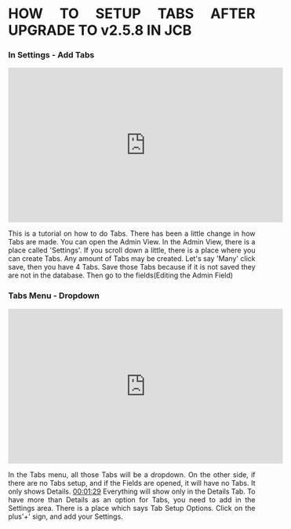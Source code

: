 <div style="text-align: justify">

# HOW TO SETUP TABS AFTER UPGRADE TO v2.5.8 IN JCB

### In Settings - Add Tabs

<iframe width="560" height="315" src="https://www.youtube-nocookie.com/embed/NFp_CtE0LZI" frameborder="0" allow="accelerometer; autoplay; encrypted-media; gyroscope; picture-in-picture" allowfullscreen></iframe>

This is a tutorial on how to do Tabs. There has been a little change in how Tabs are made.  You can open the Admin View. In the Admin View, there is a place called 'Settings'. If you scroll down a little, there is a place where you can create Tabs. Any amount of Tabs may be created. Let's say 'Many' click save, then you have 4 Tabs.  Save those Tabs because if it is not saved they are not in the database. Then go to the fields(Editing the Admin Field)

### Tabs Menu - Dropdown

<iframe width="560" height="315" src="https://www.youtube-nocookie.com/embed/NFp_CtE0LZI?start=52" frameborder="0" allow="accelerometer; autoplay; encrypted-media; gyroscope; picture-in-picture" allowfullscreen></iframe>

In the Tabs menu, all those Tabs will be a dropdown. On the other side, if there are no Tabs setup, and if the Fields are opened, it will have no Tabs. It only shows Details. [00:01:29](https://www.youtube.com/watch?v=NFp_CtE0LZI&list=PLQRGFI8XZ_wtGvPQZWBfDzzlERLQgpMRE&t=00h01m29s) Everything will show only in the Details Tab. To have more than Details as an option for Tabs, you need to add in the Settings area. There is a place which says Tab Setup Options. Click on the plus'+' sign, and add your Settings.

</div>
